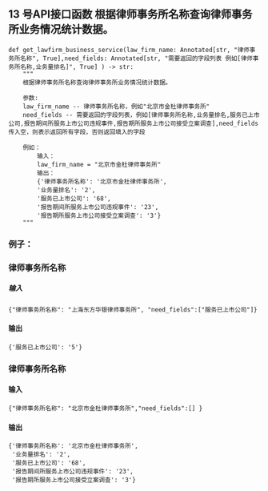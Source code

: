 ## 13 号API接口函数 根据律师事务所名称查询律师事务所业务情况统计数据。
``` 
def get_lawfirm_business_service(law_firm_name: Annotated[str, "律师事务所名称", True],need_fields: Annotated[str, "需要返回的字段列表 例如[律师事务所名称,业务量排名]", True] ) -> str:
    """
    根据律师事务所名称查询律师事务所业务情况统计数据。

    参数:
    law_firm_name -- 律师事务所名称，例如"北京市金杜律师事务所"
    need_fields -- 需要返回的字段列表，例如[律师事务所名称,业务量排名,服务已上市公司,报告期间所服务上市公司违规事件,报告期所服务上市公司接受立案调查],need_fields传入空，则表示返回所有字段，否则返回填入的字段

    例如：
        输入：
        law_firm_name = "北京市金杜律师事务所"
        输出：
        {'律师事务所名称': '北京市金杜律师事务所', 
        '业务量排名': '2', 
        '服务已上市公司': '68', 
        '报告期间所服务上市公司违规事件': '23', 
        '报告期所服务上市公司接受立案调查': '3'}
    """
``` 

### 例子： 
### 律师事务所名称
##### 输入
``` 
{"律师事务所名称": "上海东方华银律师事务所", "need_fields":["服务已上市公司"]}
``` 
#### 输出 
``` 
{'服务已上市公司': '5'}

```
### 律师事务所名称
#### 输入
``` 
{"律师事务所名称": "北京市金杜律师事务所","need_fields":[] }
``` 
#### 输出
``` 
{'律师事务所名称': '北京市金杜律师事务所',
 '业务量排名': '2',
 '服务已上市公司': '68',
 '报告期间所服务上市公司违规事件': '23',
 '报告期所服务上市公司接受立案调查': '3'}
``` 